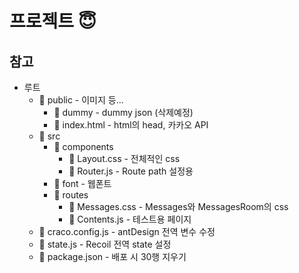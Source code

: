 # 프로젝트 :innocent:

## 참고

- 루트
  - :file_folder: public - 이미지 등...
    - :file_folder: dummy - dummy json (삭제예정)
    - :page_facing_up: index.html - html의 head, 카카오 API
  - :file_folder: src
    - :file_folder: components
      - :page_facing_up: Layout.css - 전체적인 css
      - :page_facing_up: Router.js - Route path 설정용
    - :file_folder: font - 웹폰트
    - :file_folder: routes
      - :page_facing_up: Messages.css - Messages와 MessagesRoom의 css
      - :page_facing_up: Contents.js - 테스트용 페이지
  - :page_facing_up: craco.config.js - antDesign 전역 변수 수정
  - :page_facing_up: state.js - Recoil 전역 state 설정
  - :page_facing_up: package.json - 배포 시 30행 지우기


